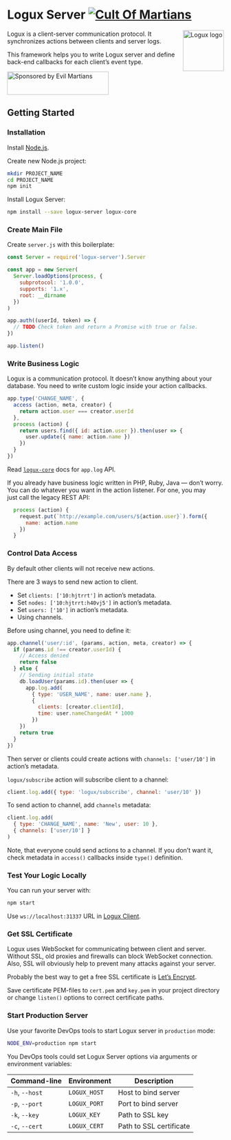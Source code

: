 # Logux Server [![Cult Of Martians][cult-img]][cult]

<img align="right" width="95" height="95" title="Logux logo"
     src="https://cdn.rawgit.com/logux/logux/master/logo.svg">

Logux is a client-server communication protocol. It synchronizes actions
between clients and server logs.

This framework helps you to write Logux server and define back-end callbacks
for each client’s event type.

[cult-img]: http://cultofmartians.com/assets/badges/badge.svg
[cult]: http://cultofmartians.com/done.html

<a href="https://evilmartians.com/?utm_source=logux-server">
  <img src="https://evilmartians.com/badges/sponsored-by-evil-martians.svg"
       alt="Sponsored by Evil Martians" width="236" height="54">
</a>


## Getting Started

### Installation

Install [Node.js](https://nodejs.org/en/download/).

Create new Node.js project:

```sh
mkdir PROJECT_NAME
cd PROJECT_NAME
npm init
```

Install Logux Server:

```sh
npm install --save logux-server logux-core
```


### Create Main File

Create `server.js` with this boilerplate:

```js
const Server = require('logux-server').Server

const app = new Server(
  Server.loadOptions(process, {
    subprotocol: '1.0.0',
    supports: '1.x',
    root: __dirname
  })
)

app.auth((userId, token) => {
  // TODO Check token and return a Promise with true or false.
})

app.listen()
```


### Write Business Logic

Logux is a communication protocol. It doesn’t know anything about your database.
You need to write custom logic inside your action callbacks.

```js
app.type('CHANGE_NAME', {
  access (action, meta, creator) {
    return action.user === creator.userId
  },
  process (action) {
    return users.find({ id: action.user }).then(user => {
      user.update({ name: action.name })
    })
  }
})
```

Read [`logux-core`] docs for `app.log` API.

If you already have business logic written in PHP, Ruby, Java — don’t worry.
You can do whatever you want in the action listener.
For one, you may just call the legacy REST API:

```js
  process (action) {
    request.put(`http://example.com/users/${action.user}`).form({
      name: action.name
    })
  }
```

[`logux-core`]: https://github.com/logux/logux-core


### Control Data Access

By default other clients will not receive new actions.

There are 3 ways to send new action to client.

* Set `clients: ['10:hjtrrt']` in action’s metadata.
* Set `nodes: ['10:hjtrrt:h40vj5']` in action’s metadata.
* Set `users: ['10']` in action’s metadata.
* Using channels.

Before using channel, you need to define it:

```js
app.channel('user/:id', (params, action, meta, creator) => {
  if (params.id !== creator.userId) {
    // Access denied
    return false
  } else {
    // Sending initial state
    db.loadUser(params.id).then(user => {
      app.log.add(
        { type: 'USER_NAME', name: user.name },
        {
          clients: [creator.clientId],
          time: user.nameChangedAt * 1000
        })
    })
    return true
  }
})
```

Then server or clients could create actions with `channels: ['user/10']`
in action’s metadata.

`logux/subscribe` action will subscribe client to a channel:

```js
client.log.add({ type: 'logux/subscribe', channel: 'user/10' })
```

To send action to channel, add `channels` metadata:

```js
client.log.add(
  { type: 'CHANGE_NAME', name: 'New', user: 10 },
  { channels: ['user/10'] }
)
```

Note, that everyone could send actions to a channel. If you don’t want it,
check metadata in `access()` callbacks inside `type()` definition.

### Test Your Logic Locally

You can run your server with:

```sh
npm start
```

Use `ws://localhost:31337` URL in [Logux Client].

[Logux Client]: https://github.com/logux/logux-client


### Get SSL Certificate

Logux uses WebSocket for communicating between client and server.
Without SSL, old proxies and firewalls can block WebSocket connection.
Also, SSL will obviously help to prevent many attacks against your server.

Probably the best way to get a free SSL certificate is [Let’s Encrypt].

Save certificate PEM-files to `cert.pem` and `key.pem` in your project directory
or change `listen()` options to correct certificate paths.

[Let’s Encrypt]: https://letsencrypt.org/


### Start Production Server

Use your favorite DevOps tools to start Logux server in `production` mode:

```sh
NODE_ENV=production npm start
```

You DevOps tools could set Logux Server options via arguments
or environment variables:

Command-line   | Environment  | Description
---------------|--------------|------------------------
`-h`, `--host` | `LOGUX_HOST` | Host to bind server
`-p`, `--port` | `LOGUX_PORT` | Port to bind server
`-k`, `--key`  | `LOGUX_KEY`  | Path to SSL key
`-c`, `--cert` | `LOGUX_CERT` | Path to SSL certificate
